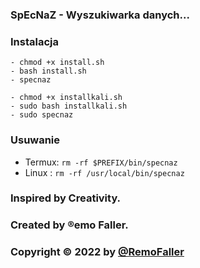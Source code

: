 ### SpEcNaZ - Wyszukiwarka danych...

### Instalacja
``` Instalacja w aplikacji Termux
- chmod +x install.sh
- bash install.sh
- specnaz
```

``` Instalacja w systemie Linux:
- chmod +x installkali.sh
- sudo bash installkali.sh
- sudo specnaz
```

### Usuwanie
- Termux: ```rm -rf $PREFIX/bin/specnaz```
- Linux  : ```rm -rf /usr/local/bin/specnaz```

### Inspired by Creativity.
### Created by ®emo Faller.
### Copyright © 2022 by <a href="http://remofaller.xaa.pl">@RemoFaller</a>
